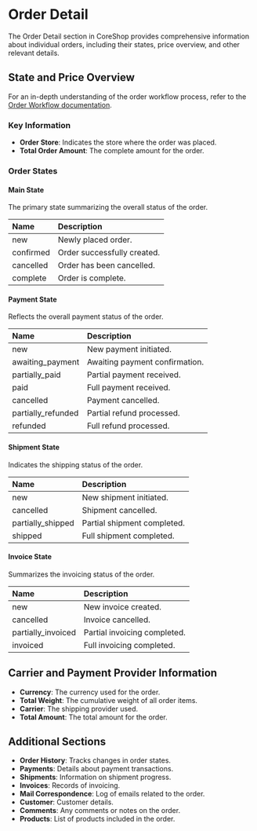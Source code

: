 # Order Detail

The Order Detail section in CoreShop provides comprehensive information about individual orders, including their states, price overview, and other relevant details.

## State and Price Overview

For an in-depth understanding of the order workflow process, refer to the [Order Workflow documentation](./03_Order_Workflow.md).

### Key Information

- **Order Store**: Indicates the store where the order was placed.
- **Total Order Amount**: The complete amount for the order.

### Order States

#### Main State
The primary state summarizing the overall status of the order.

| Name        | Description |
|:------------|:------------|
| new         | Newly placed order. |
| confirmed   | Order successfully created. |
| cancelled   | Order has been cancelled. |
| complete    | Order is complete. |

#### Payment State
Reflects the overall payment status of the order.

| Name                | Description |
|:--------------------|:------------|
| new                 | New payment initiated. |
| awaiting_payment    | Awaiting payment confirmation. |
| partially_paid      | Partial payment received. |
| paid                | Full payment received. |
| cancelled           | Payment cancelled. |
| partially_refunded  | Partial refund processed. |
| refunded            | Full refund processed. |

#### Shipment State
Indicates the shipping status of the order.

| Name                | Description |
|:--------------------|:------------|
| new                 | New shipment initiated. |
| cancelled           | Shipment cancelled. |
| partially_shipped   | Partial shipment completed. |
| shipped             | Full shipment completed. |

#### Invoice State
Summarizes the invoicing status of the order.

| Name                | Description |
|:--------------------|:------------|
| new                 | New invoice created. |
| cancelled           | Invoice cancelled. |
| partially_invoiced  | Partial invoicing completed. |
| invoiced            | Full invoicing completed. |

## Carrier and Payment Provider Information

- **Currency**: The currency used for the order.
- **Total Weight**: The cumulative weight of all order items.
- **Carrier**: The shipping provider used.
- **Total Amount**: The total amount for the order.

## Additional Sections

- **Order History**: Tracks changes in order states.
- **Payments**: Details about payment transactions.
- **Shipments**: Information on shipment progress.
- **Invoices**: Records of invoicing.
- **Mail Correspondence**: Log of emails related to the order.
- **Customer**: Customer details.
- **Comments**: Any comments or notes on the order.
- **Products**: List of products included in the order.
